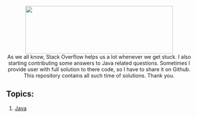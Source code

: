 <p align="center">
    <a href="https://stackoverflow.com/users/11683039/jagrit?tab=profile">
        <img height=130 width=400 src="https://cdn.sstatic.net/Sites/stackoverflow/company/Img/logos/so/so-logo.png?v=9c558ec15d8a">
    </a>
    <br>As we all know, Stack Overflow helps us a lot whenever we get stuck. I also starting contributing some answers to Java related questions. Sometimes I provide user with full solution to there code, so I have to share it on Github. This repository contains all such time of solutions. Thank you. 
</p>




## Topics:
1. [Java](https://github.com/Jagrit29/StackOverflow/tree/master/Java)
